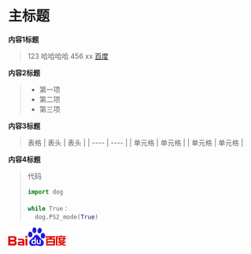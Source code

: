 ﻿# 主标题

**内容1标题**
>123  哈哈哈哈
>456  xx
>[百度](http://www.baidu.com)

**内容2标题**
>* 第一项
>* 第二项
>* 第三项

**内容3标题**

>表格
|  表头   | 表头  |
|  ----  | ----  |
| 单元格  | 单元格 |
| 单元格  | 单元格 |

**内容4标题**
>代码
>```python
>import dog
>
>while True：
>	dog.PS2_mode(True)
>```

![avatar](/pic/1.png)